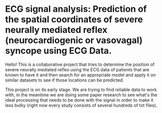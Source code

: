 # ECG signal analysis: Prediction of the spatial coordinates of severe neurally mediated reflex (neurocardiogenic or vasovagal) syncope using ECG Data.
 
Hello! This is a collaborative project that tries to determine the position of severe neurally mediated reflex using the ECG data of patients that are known to have it and then search for an appropriate model and apply it on similar datasets to see if those locations can be predicted.

This project is on its early stage. We are trying to find reliable data to work with, in the meantime we are doing some paper research to see what's the ideal processing that needs to be done with the signal in order to make it less bulky (right now every study consists of several hundreds of txt files).


